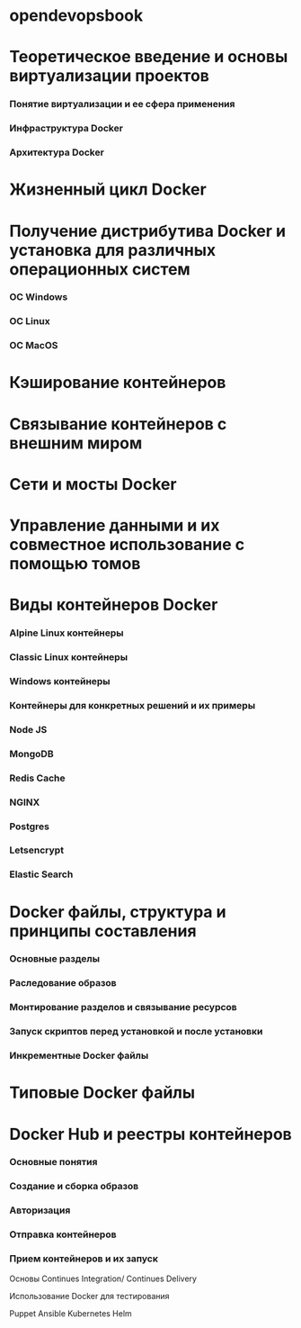 # opendevopsbook

# Теоретическое введение и основы виртуализации проектов
### Понятие виртуализации и ее сфера применения
### Инфраструктура Docker
### Архитектура Docker
# Жизненный цикл Docker 

# Получение дистрибутива Docker и установка для различных операционных систем
### ОС Windows
### OC Linux
### OC MacOS

# Кэширование контейнеров
# Связывание контейнеров с внешним миром
# Сети и мосты Docker
# Управление данными и их совместное использование с помощью томов

# Виды контейнеров Docker
### Alpine Linux контейнеры
### Classic Linux контейнеры
### Windows контейнеры
### Контейнеры для конкретных решений и их примеры
### Node JS
### MongoDB
### Redis Cache
### NGINX
### Postgres
### Letsencrypt
### Elastic Search

# Docker файлы, структура и принципы составления
### Основные разделы
### Раследование образов
### Монтирование разделов и связывание ресурсов
### Запуск скриптов перед установкой и после установки
### Инкрементные Docker файлы
# Типовые Docker файлы

# Docker Hub и реестры контейнеров
### Основные понятия
### Создание и сборка образов
### Авторизация
### Отправка контейнеров
### Прием контейнеров и их запуск

Основы Continues Integration/ Continues Delivery

Использование Docker для тестирования

Puppet
Ansible
Kubernetes
Helm
